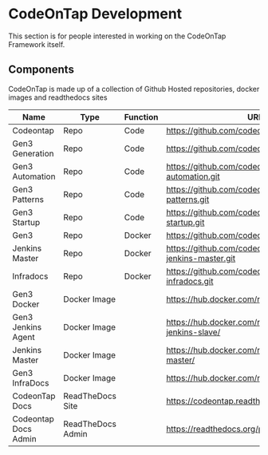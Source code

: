 # CodeOnTap Development

This section is for people interested in working on the CodeOnTap Framework itself.

## Components

CodeOnTap is made up of a collection of Github Hosted repositories, docker images and readthedocs sites

| Name | Type | Function | URL | Notes |
| -- | -- | -- | -- | -- |
| Codeontap | Repo | Code | https://github.com/codeontap/codeontap.git | Documentation |
| Gen3 Generation | Repo | Code | https://github.com/codeontap/gen3.git |  |
| Gen3 Automation | Repo | Code | https://github.com/codeontap/gen3-automation.git | |
| Gen3 Patterns | Repo | Code | https://github.com/codeontap/gen3-patterns.git | |
| Gen3 Startup | Repo | Code | https://github.com/codeontap/gen3-startup.git | |
| Gen3 | Repo | Docker | https://github.com/codeontap/docker-gen3.git | |
| Jenkins Master | Repo | Docker | https://github.com/codeontap/docker-jenkins-master.git | |
| Infradocs | Repo | Docker | https://github.com/codeontap/docker-infradocs.git | |
| Gen3 Docker | Docker Image | | https://hub.docker.com/r/codeontap/gen3/ | |
| Gen3 Jenkins Agent | Docker Image | | https://hub.docker.com/r/codeontap/gen3-jenkins-slave/ | |
| Jenkins Master | Docker Image | | https://hub.docker.com/r/codeontap/jenkins-master/ | |
| Gen3 InfraDocs | Docker Image | | https://hub.docker.com/r/codeontap/infradocs/ | |
| CodeonTap Docs | ReadTheDocs Site | | https://codeontap.readthedocs.io/en/latest/ | published docs site |
| Codeontap Docs Admin | ReadTheDocs Admin | | https://readthedocs.org/projects/codeontap/ | build management |